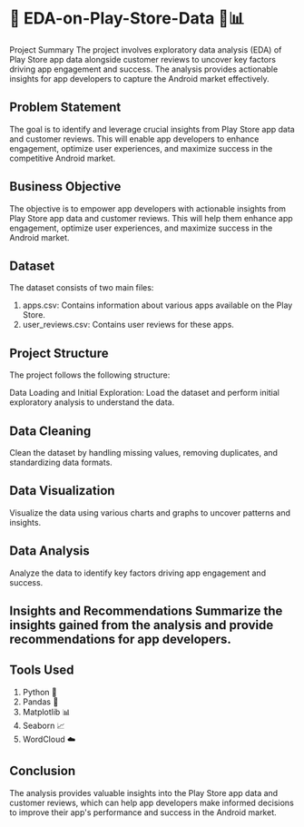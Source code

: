 #  🚀  EDA-on-Play-Store-Data 📱📊
Project Summary
The project involves exploratory data analysis (EDA) of Play Store app data alongside customer reviews to uncover key factors driving app engagement and success. The analysis provides actionable insights for app developers to capture the Android market effectively.

## Problem Statement
The goal is to identify and leverage crucial insights from Play Store app data and customer reviews. This will enable app developers to enhance engagement, optimize user experiences, and maximize success in the competitive Android market.

## Business Objective
The objective is to empower app developers with actionable insights from Play Store app data and customer reviews. This will help them enhance app engagement, optimize user experiences, and maximize success in the Android market.

## Dataset
The dataset consists of two main files:
1. apps.csv: Contains information about various apps available on the Play Store.
2. user_reviews.csv: Contains user reviews for these apps.


## Project Structure
The project follows the following structure:

Data Loading and Initial Exploration: Load the dataset and perform initial exploratory analysis to understand the data.

## Data Cleaning
Clean the dataset by handling missing values, removing duplicates, and standardizing data formats.

## Data Visualization
Visualize the data using various charts and graphs to uncover patterns and insights.

## Data Analysis
Analyze the data to identify key factors driving app engagement and success.

## Insights and Recommendations Summarize the insights gained from the analysis and provide recommendations for app developers.

## Tools Used
1. Python 🐍
2. Pandas 🐼
3. Matplotlib 📊
4. Seaborn 📈
5. WordCloud ☁️
## Conclusion
The analysis provides valuable insights into the Play Store app data and customer reviews, which can help app developers make informed decisions to improve their app's performance and success in the Android market.
